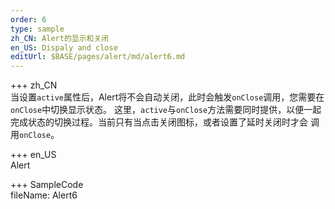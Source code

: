 ```yaml
---   
order: 6 
type: sample  
zh_CN: Alert的显示和关闭
en_US: Dispaly and close
editUrl: $BASE/pages/alert/md/alert6.md
---      
```


+++ zh_CN   
 当设置<Code>active</Code>属性后，Alert将不会自动关闭，此时会触发<Code>onClose</Code>调用，您需要在<Code>onClose</Code>中切换显示状态。
    这里，<Code>active</Code>与<Code>onClose</Code>方法需要同时提供，以便一起完成状态的切换过程。当前只有当点击关闭图标，或者设置了延时关闭时才会
    调用<Code>onClose</Code>。

+++ en_US   
Alert

+++ SampleCode  
fileName: Alert6
